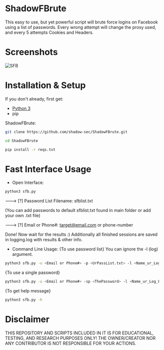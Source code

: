 # ShadowFBrute
This easy to use, but yet powerful script will brute force logins on Facebook using a list of passwords. Every wrong attempt will change the proxy used, and every 5 attempts Cookies and Headers.



# Screenshots
![SFB](https://ibb.co/FByXSB7)

# Installation & Setup
If you don't already, first get:
- [Python 3](https://www.python.org/downloads/)
- pip

ShadowFBrute:

```bash
git clone https://github.com/shadow-sec/ShadowFBrute.git
```
```bash 
cd ShadowFBrute
```
```bash
pip install -r reqs.txt
```


# Fast Interface Usage
- Open Interface:
```bash
python3 sfb.py
```
---> [?] Password List Filename: sfblist.txt

(You can add passwords to default sfblist.txt found in main folder or add your own .txt file)

---> [?] Email or Phone#: target@email.com or phone-number

Done! Now wait for the results :) Additionally all finished sessions are saved in logging.log with results & other info.

- Command Line Usage:
{To use password list}
You can ignore the -l (log) argument.
```bash
python3 sfb.py -u <Email or Phone#> -p <UrPassList.txt> -l <Name_ur_Log_File>
```
{To use a single password}
```bash 
python3 sfb.py -u <Email or Phone#> -sp <ThePassword> -l <Name_ur_Log_File>
```
{To get help message}
```bash
python3 sfb.py -h
```


# Disclaimer
THIS REPOSITORY AND SCRIPTS INCLUDED IN IT IS FOR EDUCATIONAL, TESTING, AND RESEARCH PURPOSES ONLY! THE OWNER/CREATOR NOR ANY CONTRIBUTOR IS NOT RESPONSIBLE FOR YOUR ACTIONS.
